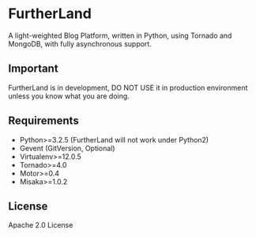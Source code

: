 # FurtherLand
A light-weighted Blog Platform, written in Python, using Tornado and MongoDB, with fully asynchronous support.

Important
---------
FurtherLand is in development, DO NOT USE it in production environment unless you know what you are doing.

Requirements
------------

 - Python>=3.2.5 (FurtherLand will not work under Python2)
 - Gevent (GitVersion, Optional)
 - Virtualenv>=12.0.5
 - Tornado>=4.0
 - Motor>=0.4
 - Misaka>=1.0.2

License
-------
Apache 2.0 License
